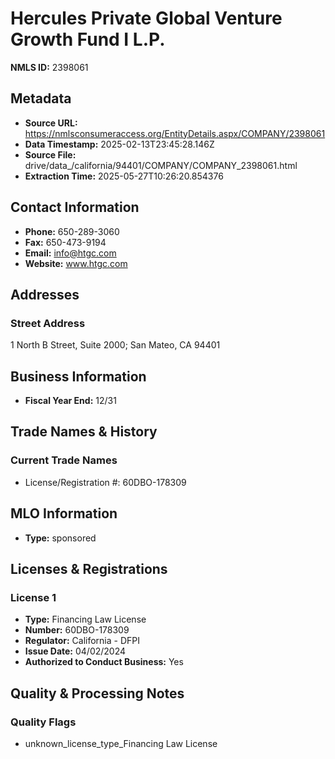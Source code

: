 # Hercules Private Global Venture Growth Fund I L.P.

**NMLS ID:** 2398061

## Metadata
- **Source URL:** https://nmlsconsumeraccess.org/EntityDetails.aspx/COMPANY/2398061
- **Data Timestamp:** 2025-02-13T23:45:28.146Z
- **Source File:** drive/data_/california/94401/COMPANY/COMPANY_2398061.html
- **Extraction Time:** 2025-05-27T10:26:20.854376

## Contact Information
- **Phone:** 650-289-3060
- **Fax:** 650-473-9194
- **Email:** info@htgc.com
- **Website:** www.htgc.com

## Addresses
### Street Address
1 North B Street, Suite 2000; San Mateo, CA 94401

## Business Information
- **Fiscal Year End:** 12/31

## Trade Names & History
### Current Trade Names
- License/Registration #: 60DBO-178309

## MLO Information
- **Type:** sponsored

## Licenses & Registrations

### License 1
- **Type:** Financing Law License
- **Number:** 60DBO-178309
- **Regulator:** California - DFPI
- **Issue Date:** 04/02/2024
- **Authorized to Conduct Business:** Yes

## Quality & Processing Notes
### Quality Flags
- unknown_license_type_Financing Law License
